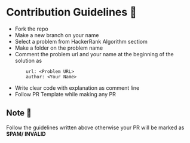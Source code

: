 # Contribution Guidelines :closed_book:

- Fork the repo
- Make a new branch on your name
- Select a problem from HackerRank Algorithm sectiom
- Make a folder on the problem name
- Comment the problem url and your name at the beginning of the solution as 
    ``` 
        url: <Problem URL>
        author: <Your Name>
    ```
- Write clear code with explanation as comment line
- Follow PR Template while making any PR

## Note :triangular_flag_on_post:

Follow the guidelines written above otherwise your PR will be marked as <b>SPAM/ INVALID</b>